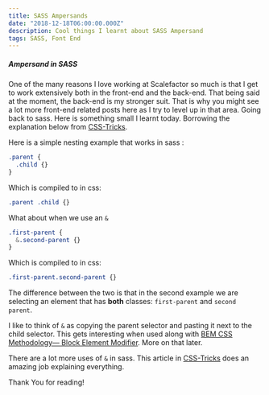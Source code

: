 ```yaml
---
title: SASS Ampersands 
date: "2018-12-18T06:00:00.000Z"
description: Cool things I learnt about SASS Ampersand 
tags: SASS, Font End
---
```



##### Ampersand in SASS

One of the many reasons I love working at Scalefactor so much is that I get to work extensively both in the front-end and the back-end. That being said at the moment, the back-end is my stronger suit. That is why you might see a lot more front-end related posts here as I try to level up in that area. Going back to sass. Here is something small I learnt today. Borrowing the explanation below from [CSS-Tricks](https://css-tricks.com/the-sass-ampersand/). 

Here is a simple nesting example that works in sass :
 
```css
.parent {
  .child {}
}
```
Which is compiled to in css:

```css
.parent .child {}
```

What about when we use an `&`

```css
.first-parent {
  &.second-parent {}
}
```
Which is compiled to in css:

```css
.first-parent.second-parent {}
```

The difference between the two is that in the second example we are selecting an element that has **both** classes: `first-parent` and `second parent`.


I like to think of `&` as copying the parent selector and pasting it next to the child selector. This gets interesting when used along with [BEM CSS Methodology— Block Element Modifier](http://getbem.com/introduction/). More on that later.

There are a lot more uses of `&` in sass. This article in [CSS-Tricks](https://css-tricks.com/the-sass-ampersand/) does an amazing job explaining everything. 

Thank You for reading!